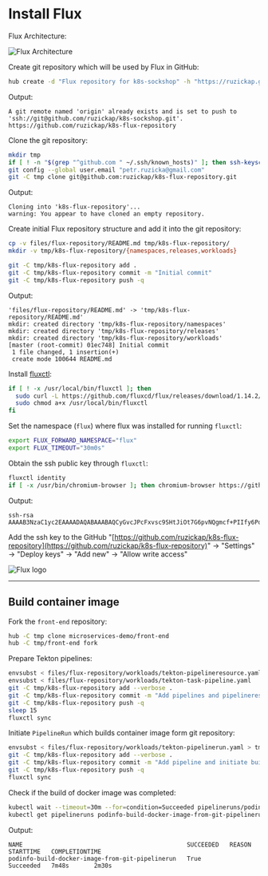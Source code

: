 # Install Flux

Flux Architecture:

![Flux Architecture](https://github.com/fluxcd/flux/raw/18e5174581f44ed8c9a881dd5071179eed1ebf4d/docs/_files/flux-cd-diagram.png
"Flux Architecture")

Create git repository which will be used by Flux in GitHub:

```bash
hub create -d "Flux repository for k8s-sockshop" -h "https://ruzickap.github.io/k8s-sockshop/" ruzickap/k8s-flux-repository
```

Output:

```text
A git remote named 'origin' already exists and is set to push to 'ssh://git@github.com/ruzickap/k8s-sockshop.git'.
https://github.com/ruzickap/k8s-flux-repository
```

Clone the git repository:

```bash
mkdir tmp
if [ ! -n "$(grep "^github.com " ~/.ssh/known_hosts)" ]; then ssh-keyscan github.com >> ~/.ssh/known_hosts 2>/dev/null; fi
git config --global user.email "petr.ruzicka@gmail.com"
git -C tmp clone git@github.com:ruzickap/k8s-flux-repository.git
```

Output:

```text
Cloning into 'k8s-flux-repository'...
warning: You appear to have cloned an empty repository.
```

Create initial Flux repository structure and add it into the git repository:

```bash
cp -v files/flux-repository/README.md tmp/k8s-flux-repository/
mkdir -v tmp/k8s-flux-repository/{namespaces,releases,workloads}

git -C tmp/k8s-flux-repository add .
git -C tmp/k8s-flux-repository commit -m "Initial commit"
git -C tmp/k8s-flux-repository push -q
```

Output:

```text
'files/flux-repository/README.md' -> 'tmp/k8s-flux-repository/README.md'
mkdir: created directory 'tmp/k8s-flux-repository/namespaces'
mkdir: created directory 'tmp/k8s-flux-repository/releases'
mkdir: created directory 'tmp/k8s-flux-repository/workloads'
[master (root-commit) 01ec748] Initial commit
 1 file changed, 1 insertion(+)
 create mode 100644 README.md
```

Install [fluxctl](https://docs.fluxcd.io/en/stable/references/fluxctl.html):

```bash
if [ ! -x /usr/local/bin/fluxctl ]; then
  sudo curl -L https://github.com/fluxcd/flux/releases/download/1.14.2/fluxctl_linux_amd64 -o /usr/local/bin/fluxctl
  sudo chmod a+x /usr/local/bin/fluxctl
fi
```

Set the namespace (`flux`) where flux was installed for running `fluxctl`:

```bash
export FLUX_FORWARD_NAMESPACE="flux"
export FLUX_TIMEOUT="30m0s"
```

Obtain the ssh public key through `fluxctl`:

```bash
fluxctl identity
if [ -x /usr/bin/chromium-browser ]; then chromium-browser https://github.com/ruzickap/k8s-flux-repository/settings/keys/new &> /dev/null & fi
```

Output:

```text
ssh-rsa AAAAB3NzaC1yc2EAAAADAQABAAABAQCyGvcJPcFxvsc9SHtJiOt7G6pvNQgmcf+PIIfy6PoEvXK2naXmKw68+dtKeIoMzvp63QxoNB+B6qamMbkWqaVCjS4glAXKmf68k/eCazcPNZaQRmL/YUmgmyZ8AF02fDmM/RQMz/2hUtUE6UYs/T5vYUdDwYb09nOmVMgclY6jbmQ4b0OgG18p6RnNYtJ4wysC6+wEoy5xVljKWRE03UxD3pJbVdk5KPcJ/mnX44tUwU/oE/Ezz7LaMjVXnXns8zKu3LOAIeolcCFVJUbUMQhOuvwrXp+Sag1VV3OG4Uy6P3/0wIajEumzHO4GvpAEJ1F1Ny4b692wP/TdUX/WWAIr
```

Add the ssh key to the GitHub "[https://github.com/ruzickap/k8s-flux-repository](https://github.com/ruzickap/k8s-flux-repository)"
-> "Settings" -> "Deploy keys" -> "Add new" -> "Allow write access"

![Flux logo](https://raw.githubusercontent.com/fluxcd/flux/18e5174581f44ed8c9a881dd5071179eed1ebf4d/docs/_files/flux.svg?sanitize=true
"Flux logo")

-----

## Build container image

Fork the `front-end` repository:

```bash
hub -C tmp clone microservices-demo/front-end
hub -C tmp/front-end fork
```

Prepare Tekton pipelines:

```bash
envsubst < files/flux-repository/workloads/tekton-pipelineresource.yaml > tmp/k8s-flux-repository/workloads/tekton-pipelineresource.yaml
envsubst < files/flux-repository/workloads/tekton-task-pipeline.yaml    > tmp/k8s-flux-repository/workloads/tekton-task-pipeline.yaml
git -C tmp/k8s-flux-repository add --verbose .
git -C tmp/k8s-flux-repository commit -m "Add pipelines and pipelineresources"
git -C tmp/k8s-flux-repository push -q
sleep 15
fluxctl sync
```

Initiate `PipelineRun` which builds container image form git repository:

```bash
envsubst < files/flux-repository/workloads/tekton-pipelinerun.yaml > tmp/k8s-flux-repository/workloads/tekton-pipelinerun.yaml
git -C tmp/k8s-flux-repository add --verbose .
git -C tmp/k8s-flux-repository commit -m "Add pipeline and initiate build process"
git -C tmp/k8s-flux-repository push -q
fluxctl sync
```

Check if the build of docker image was completed:

```bash
kubectl wait --timeout=30m --for=condition=Succeeded pipelineruns/podinfo-build-docker-image-from-git-pipelinerun
kubectl get pipelineruns podinfo-build-docker-image-from-git-pipelinerun
```

Output:

```text
NAME                                              SUCCEEDED   REASON      STARTTIME   COMPLETIONTIME
podinfo-build-docker-image-from-git-pipelinerun   True        Succeeded   7m48s       2m30s
```
